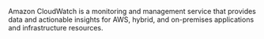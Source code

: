 Amazon CloudWatch is a monitoring and management service that provides data and actionable insights for AWS, hybrid, and on-premises applications and infrastructure resources.